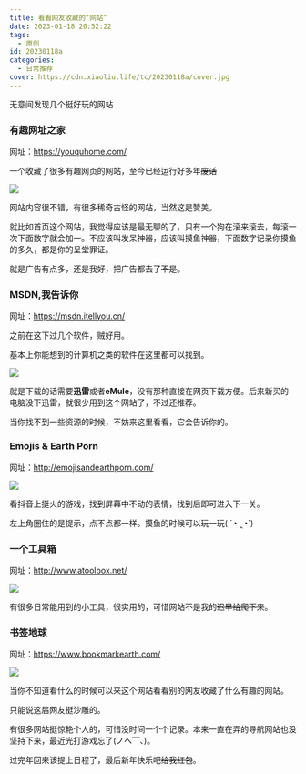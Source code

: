 ```yaml
---
title: 看看网友收藏的“网站”
date: 2023-01-18 20:52:22
tags:
  - 原创
id: 20230118a
categories:
  - 日常推荐
cover: https://cdn.xiaoliu.life/tc/20230118a/cover.jpg
---
```


无意间发现几个挺好玩的网站

### 有趣网址之家

网址：https://youquhome.com/

一个收藏了很多有趣网页的网站，至今已经运行好多年~~废话~~

![](https://cdn.xiaoliu.life/tc/20230118a/1.jpg)

网站内容很不错，有很多稀奇古怪的网站，当然这是赞美。

就比如首页这个网站，我觉得应该是最无聊的了，只有一个狗在滚来滚去，每滚一次下面数字就会加一。不应该叫发呆神器，应该叫摸鱼神器，下面数字记录你摸鱼的多久，都是你的呈堂罪证。

就是广告有点多，还是我好，把广告都去了~~不是~~。

### MSDN,我告诉你

网址：https://msdn.itellyou.cn/

之前在这下过几个软件，贼好用。

基本上你能想到的计算机之类的软件在这里都可以找到。

![](https://cdn.xiaoliu.life/tc/20230118a/2.jpg)

就是下载的话需要**迅雷**或者**eMule**，没有那种直接在网页下载方便。后来新买的电脑没下迅雷，就很少用到这个网站了，不过还推荐。

当你找不到一些资源的时候，不妨来这里看看，它会告诉你的。

### Emojis & Earth Porn

网址：http://emojisandearthporn.com/

![](https://cdn.xiaoliu.life/tc/20230118a/3.jpg)

看抖音上挺火的游戏，找到屏幕中不动的表情，找到后即可进入下一关。

左上角圈住的是提示，点不点都一样。摸鱼的时候可以玩一玩( ´◔︎ ‸◔︎`)

### 一个工具箱

网址：http://www.atoolbox.net/

![](https://cdn.xiaoliu.life/tc/20230118a/4.jpg)

有很多日常能用到的小工具，很实用的，可惜网站不是我的~~迟早给爬下来~~。

### 书签地球

网址：https://www.bookmarkearth.com/

![](https://cdn.xiaoliu.life/tc/20230118a/5.jpg)

当你不知道看什么的时候可以来这个网站看看别的网友收藏了什么有趣的网站。

只能说这届网友挺沙雕的。



有很多网站挺惊艳个人的，可惜没时间一个个记录。本来一直在弄的导航网站也没坚持下来，最近光打游戏忘了(ノへ￣、)。

过完年回来该提上日程了，最后新年快乐吧~~给我红包~~。